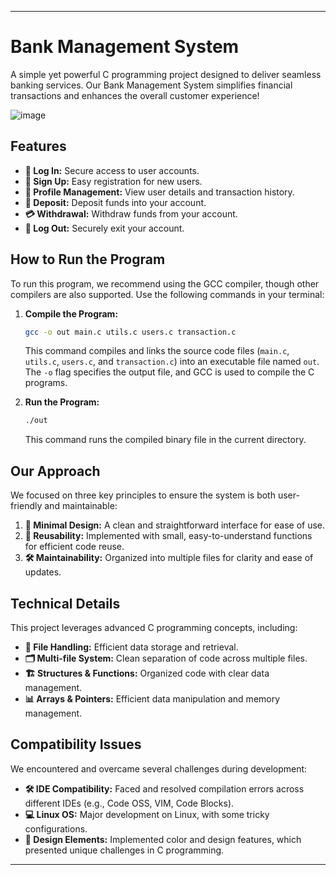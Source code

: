
---

# **Bank Management System**

A simple yet powerful C programming project designed to deliver seamless banking services. Our Bank Management System simplifies financial transactions and enhances the overall customer experience!

![image](https://github.com/user-attachments/assets/fe275cdd-5de3-4e96-9f7c-89f9f1f604a9)


## **Features**

- **🔐 Log In:** Secure access to user accounts.
- **📝 Sign Up:** Easy registration for new users.
- **📄 Profile Management:** View user details and transaction history.
- **💸 Deposit:** Deposit funds into your account.
- **💳 Withdrawal:** Withdraw funds from your account.
- **🚪 Log Out:** Securely exit your account.

## **How to Run the Program**

To run this program, we recommend using the GCC compiler, though other compilers are also supported. Use the following commands in your terminal:

1. **Compile the Program:**

   ```bash
   gcc -o out main.c utils.c users.c transaction.c
   ```

   This command compiles and links the source code files (`main.c`, `utils.c`, `users.c`, and `transaction.c`) into an executable file named `out`. The `-o` flag specifies the output file, and GCC is used to compile the C programs.

2. **Run the Program:**

   ```bash
   ./out
   ```

   This command runs the compiled binary file in the current directory.

## **Our Approach**

We focused on three key principles to ensure the system is both user-friendly and maintainable:

1. **🎨 Minimal Design:** A clean and straightforward interface for ease of use.
2. **🔄 Reusability:** Implemented with small, easy-to-understand functions for efficient code reuse.
3. **🛠️ Maintainability:** Organized into multiple files for clarity and ease of updates.

## **Technical Details**

This project leverages advanced C programming concepts, including:

- **📂 File Handling:** Efficient data storage and retrieval.
- **🗂️ Multi-file System:** Clean separation of code across multiple files.
- **🏗️ Structures & Functions:** Organized code with clear data management.
- **📊 Arrays & Pointers:** Efficient data manipulation and memory management.

## **Compatibility Issues**

We encountered and overcame several challenges during development:

- **🛠️ IDE Compatibility:** Faced and resolved compilation errors across different IDEs (e.g., Code OSS, VIM, Code Blocks).
- **💻 Linux OS:** Major development on Linux, with some tricky configurations.
- **🎨 Design Elements:** Implemented color and design features, which presented unique challenges in C programming.

---
